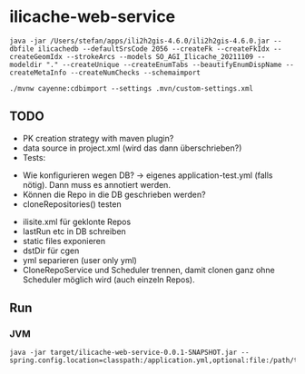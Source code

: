 # ilicache-web-service

```
java -jar /Users/stefan/apps/ili2h2gis-4.6.0/ili2h2gis-4.6.0.jar --dbfile ilicachedb --defaultSrsCode 2056 --createFk --createFkIdx --createGeomIdx --strokeArcs --models SO_AGI_Ilicache_20211109 --modeldir "." --createUnique --createEnumTabs --beautifyEnumDispName --createMetaInfo --createNumChecks --schemaimport
```

```
./mvnw cayenne:cdbimport --settings .mvn/custom-settings.xml
```

## TODO
- PK creation strategy with maven plugin?
- data source in project.xml (wird das dann überschrieben?)
- Tests:
 * Wie konfigurieren wegen DB? -> eigenes application-test.yml (falls nötig). Dann muss es annotiert werden.
 * Können die Repo in die DB geschrieben werden?
 * cloneRepositories() testen
- ilisite.xml für geklonte Repos
- lastRun etc in DB schreiben
- static files exponieren
- dstDir für cgen
- yml separieren (user only yml)
- CloneRepoService und Scheduler trennen, damit clonen ganz ohne Scheduler möglich wird (auch einzeln Repos).

## Run

### JVM

```
java -jar target/ilicache-web-service-0.0.1-SNAPSHOT.jar --spring.config.location=classpath:/application.yml,optional:file:/path/to/config.yml
```